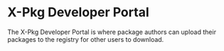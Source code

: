 # X-Pkg Developer Portal

The X-Pkg Developer Portal is where package authors can upload their packages to the registry for other users to download.